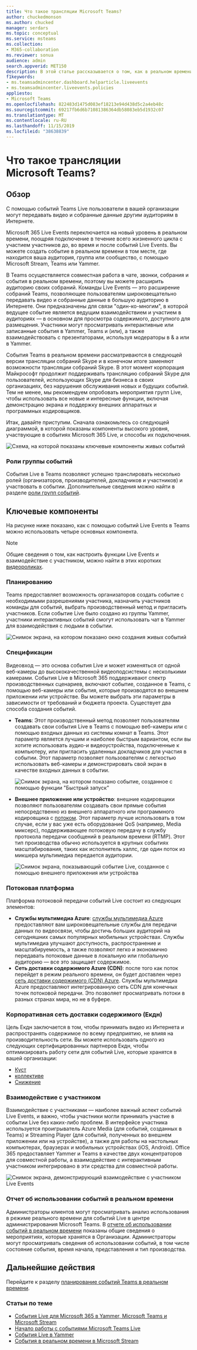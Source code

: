```yaml
---
title: Что такое трансляции Microsoft Teams?
author: chuckedmonson
ms.author: chucked
manager: serdars
ms.topic: conceptual
ms.service: msteams
ms.collection:
- M365-collaboration
ms.reviewer: sonua
audience: admin
search.appverid: MET150
description: В этой статье рассказывается о том, как в реальном времени пользователи могут широковещательно передавать видео и содержимое в крупные сетевые аудитории в Teams, Yammer и в потоке.
f1keywords:
- ms.teamsadmincenter.dashboard.helparticle.liveevents
- ms.teamsadmincenter.liveevents.policies
appliesto:
- Microsoft Teams
ms.openlocfilehash: 822483d1475d083ef18213e94d438d5c2a4eb48c
ms.sourcegitcommit: 69217fb6d6b71081386364db58083eb5d1932c07
ms.translationtype: MT
ms.contentlocale: ru-RU
ms.lasthandoff: 11/15/2019
ms.locfileid: "38638839"
---
```

# <a name="what-are-microsoft-teams-live-events"></a>Что такое трансляции Microsoft Teams?

## <a name="overview"></a>Обзор

С помощью событий Teams Live пользователи в вашей организации могут передавать видео и собранные данные другим аудиториям в Интернете. 

Microsoft 365 Live Events переключается на новый уровень в реальном времени, поощряя подключение в течение всего жизненного цикла с участием участников до, во время и после событий Live Events. Вы можете создать событие в реальном времени в том месте, где находится ваша аудитория, группа или сообщество, с помощью Microsoft Stream, Teams или Yammer.  

В Teams осуществляется совместная работа в чате, звонки, собрания и события в реальном времени, поэтому вы можете расширить аудиторию своих собраний. Команды Live Events — это расширение собраний Teams, позволяющее пользователям широковещательно передавать видео и собранные данные в большую аудиторию в Интернете. Они предназначены для связи "один-ко-многим", в которой ведущее событие является ведущим взаимодействием и участием в аудиториях — в основном для просмотра содержимого, доступного для размещения. Участники могут просматривать интерактивные или записанные события в Yammer, Teams и (или), а также взаимодействовать с презентаторами, используя модераторы в & а или в Yammer.

События Teams в реальном времени рассматриваются в следующей версии трансляции собраний Skype и в конечном итоге заменяют возможности трансляции собраний Skype. В этот момент корпорация Майкрософт продолжит поддерживать трансляцию собраний Skype для пользователей, использующих Skype для бизнеса в своих организациях, без нарушения обслуживания новых и будущих событий. Тем не менее, мы рекомендуем опробовать мероприятия групп Live, чтобы использовать все новые и интересные функции, включая демонстрацию экрана и поддержку внешних аппаратных и программных кодировщиков.

Итак, давайте приступим. Сначала ознакомьтесь со следующей диаграммой, в которой показаны компоненты высокого уровня, участвующие в событиях Microsoft 365 Live, и способы их подключения. 

![Схема, на которой показаны ключевые компоненты живых событий](../media/teams-live-events.png  "Схема, на которой показаны ключевые компоненты живых событий, планирование, производство, платформа потоков, сертифицированные сторонние поставщики Екдн")

### <a name="event-group-roles"></a>Роли группы событий
События Live в Teams позволяют успешно транслировать несколько ролей (организаторов, производителей, докладчиков и участников) и участвовать в событии. Дополнительные сведения можно найти в разделе [роли групп событий](https://support.office.com/article/get-started-with-microsoft-teams-live-events-d077fec2-a058-483e-9ab5-1494afda578a?ui=en-US&rs=en-US&ad=US#bkmk_roles).

## <a name="key-components"></a>Ключевые компоненты
На рисунке ниже показано, как с помощью событий Live Events в Teams можно использовать четыре основных компонента.

> [!NOTE]
> Общие сведения о том, как настроить функции Live Events и взаимодействие с участником, можно найти в этих коротких [видеороликах](https://support.office.com/en-us/article/video-plan-and-schedule-a-live-event-f92363a0-6d98-46d2-bdd9-f2248075e502).

### <a name="scheduling"></a>Планированию
Teams предоставляет возможность организаторов создать событие с необходимыми разрешениями участника, назначить участников команды для событий, выбрать производственный метод и пригласить участников. Если событие Live было создано из группы Yammer, участники интерактивных событий смогут использовать чат в Yammer для взаимодействия с людьми в событии. 

![Снимок экрана, на котором показано окно создания живых событий](../media/teams-live-events-schedule.png "Снимок экрана, на котором показан экран нового события Live для создания и планирования нового события в реальном времени")

### <a name="production"></a>Спецификации
Видеовход — это основа события Live и может изменяться от одной веб-камеры до высококачественной видеоподсистемы с несколькими камерами. События Live в Microsoft 365 поддерживают спектр производственных сценариев, включают событие, созданное в Teams, с помощью веб-камеры или события, которые производятся во внешнем приложении или устройстве. Вы можете выбрать эти параметры в зависимости от требований и бюджета проекта. Существует два способа создания событий.

- **Teams**: Этот производственный метод позволяет пользователям создавать свои события Live в Teams с помощью веб-камеры или с помощью входных данных из системы комнат в Teams. Этот параметр является лучшим и наиболее быстрым вариантом, если вы хотите использовать аудио-и видеоустройства, подключенные к компьютеру, или пригласить удаленных докладчиков для участия в событии. Этот параметр позволяет пользователям с легкостью использовать веб-камеры и демонстрировать свой экран в качестве входных данных в событии. 

    ![Снимок экрана, на котором показано событие, созданное с помощью функции "Быстрый запуск"](../media/teams-live-events-quick-start.png "Снимок экрана, показывающий событие Live, созданное с помощью метода краткого запуска производства")

- **Внешнее приложение или устройство**: внешние кодировщики позволяют пользователям создавать свои прямые события непосредственно из внешнего аппаратного или программного кодировщика с [потоком](https://stream.microsoft.com). Этот параметр лучше использовать в том случае, если у вас уже есть оборудование QoS (например, Media миксерс), поддерживающее потоковую передачу в службу протокола передачи сообщений в реальном времени (RTMP). Этот тип производства обычно используется в крупных событиях масштабирования, таких как исполнитель халлс, где один поток из микшера мультимедиа передается аудитории. 

    ![Снимок экрана, показывающий событие Live, созданное с помощью внешнего приложения или устройства](../media/teams-live-events-external-encoder.png "Снимок экрана, показывающий событие Live, которое создается с помощью внешнего приложения или производственного метода устройства")

### <a name="streaming-platform"></a>Потоковая платформа
Платформа потоковой передачи событий Live состоит из следующих элементов:

- **Службы мультимедиа Azure**: [службы мультимедиа Azure](https://docs.microsoft.com/azure/media-services/previous/) предоставляют вам широковещательные службы для передачи данных по видеосвязи, чтобы достичь больших аудиторий на сегодняшних самых популярных мобильных устройствах. Службы мультимедиа улучшают доступность, распространение и масштабируемость, а также позволяют легко и экономично передавать потоковые данные в локальную или глобальную аудиторию — все это защищает содержимое.
- **Сеть доставки содержимого Azure (CDN)**: после того как поток перейдет в режим реального времени, он будет доставлен через [сеть доставки содержимого (CDN) Azure](https://docs.microsoft.com/azure/cdn/). Службы мультимедиа Azure предоставляют интегрированную сеть CDN для конечных точек потоковой передачи. Это позволяет просматривать потоки в разных странах мира, но не в буфере.

### <a name="enterprise-content-delivery-network-ecdn"></a>Корпоративная сеть доставки содержимого (Екдн)
Цель Екдн заключается в том, чтобы принимать видео из Интернета и распространять содержимое по всему предприятию, не влияя на производительность сети. Вы можете использовать одного из следующих сертифицированных партнеров Екдн, чтобы оптимизировать работу сети для событий Live, которые хранятся в вашей организации:
- [Куст](https://www.hivestreaming.com/partners/integration-partners/microsoft/)
- [коллективе](https://kollective.com/microsoft-pilot/)
- [Снижение](http://www.ramp.com)

### <a name="attendee-experience"></a>Взаимодействие с участником 
Взаимодействие с участниками — наиболее важный аспект событий Live Events, и важно, чтобы участники могли принимать участие в событии Live без каких-либо проблем. В интерфейсе участника используется проигрыватель Azure Media (для событий, созданных в Teams) и Streaming Player (для событий, полученных во внешнем приложении или на устройстве), а также для работы на настольных компьютерах, браузерах и мобильных устройствах (iOS, Android). Office 365 предоставляет Yammer и Teams в качестве двух концентраторов для совместной работы, а взаимодействие с интерактивным участником интегрировано в эти средства для совместной работы. 

![Снимок экрана, демонстрирующий взаимодействие с участником Live Events](../media/teams-live-events-attendee.png "Снимок экрана, демонстрирующий взаимодействие с участником Live Events")

### <a name="live-event-usage-report"></a>Отчет об использовании событий в реальном времени 
Администраторы клиентов могут просматривать анализ использования в режиме реального времени для событий Live в центре администрирования Microsoft Teams.  В [отчете об использовании событий в реальном времени](../teams-analytics-and-reports/teams-live-event-usage-report.md) показаны общие сведения о мероприятиях, которые хранятся в Организации.  Администраторы могут просматривать сведения об использовании событий, в том числе состояние события, время начала, представления и тип производства.  

## <a name="next-steps"></a>Дальнейшие действия
Перейдите к разделу [планирование событий Teams в реальном времени](plan-for-teams-live-events.md).

### <a name="related-topics"></a>Статьи по теме
- [События Live для Microsoft 365 в Yammer, Microsoft Teams и Microsoft Stream](https://docs.microsoft.com/stream/live-event-m365)
- [Начало работы с событиями Microsoft Teams Live](https://support.office.com/article/d077fec2-a058-483e-9ab5-1494afda578a)
- [События Live в Yammer](https://support.office.com/article/live-events-in-yammer-4ece0ee2-c268-4636-bf2a-16e454befe57)
- [События в реальном времени в Microsoft Stream](https://docs.microsoft.com/stream/live-event-overview)

 
